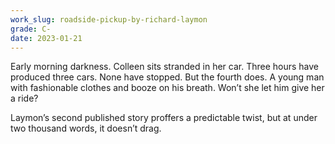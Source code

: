 ```yaml
---
work_slug: roadside-pickup-by-richard-laymon
grade: C-
date: 2023-01-21
---
```


Early morning darkness. Colleen sits stranded in her car. Three hours have produced three cars. None have stopped. But the fourth does. A young man with fashionable clothes and booze on his breath. Won’t she let him give her a ride?

Laymon’s second published story proffers a predictable twist, but at under two thousand words, it doesn’t drag.
